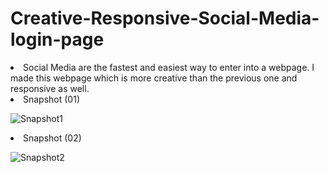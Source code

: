 # Creative-Responsive-Social-Media-login-page
<li> Social Media are the fastest and easiest way to enter into a webpage. I made this webpage which is more creative than the previous one and responsive as well.

<li>Snapshot (01)


![Snapshot1](https://user-images.githubusercontent.com/110556831/184007435-7692b0ca-7b6b-470e-9199-b65ede263cc1.jpg)

<li> Snapshot (02)

![Snapshot2](https://user-images.githubusercontent.com/110556831/184007619-f4c0131b-1169-489b-8532-93a95a544748.jpg)

